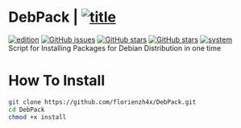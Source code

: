 # DebPack | [![title](https://img.shields.io/badge/DebPack-V1.0-red.svg?style=popout)](https://github.com/florienzh4x/DebPack/)
[![edition](https://img.shields.io/badge/Stable-Edition-blue.svg?style=popout)](https://github.com/florienzh4x/DebPack/)
[![GitHub issues](https://img.shields.io/github/issues/florienzh4x/DebPack.svg?style=popout)](https://github.com/florienzh4x/DebPack/issues)
[![GitHub stars](https://img.shields.io/github/stars/florienzh4x/DebPack.svg?style=popout)](https://github.com/florienzh4x/DebPack/stargazers)
[![GitHub stars](https://img.shields.io/github/stars/florienzh4x/DebPack.svg?style=popout)](https://github.com/florienzh4x/DebPack/stargazers)
[![system](https://img.shields.io/badge/System-32%7C64-orange.svg?style=popout)](https://github.com/florienzh4x/DebPack/)
<br>
Script for Installing Packages for Debian Distribution in one time

# How To Install
```bash
git clone https://github.com/florienzh4x/DebPack.git
cd DebPack
chmod +x install
```

